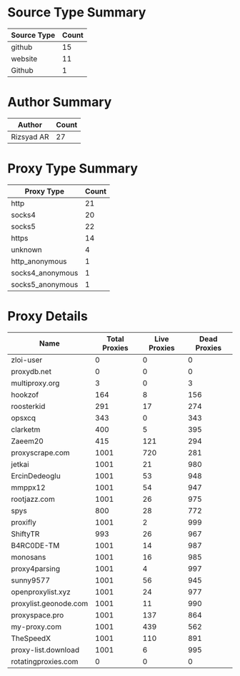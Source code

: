 # Source Type Summary

| Source Type | Count |
|-------------|-------|
| github | 15 |
| website | 11 |
| Github | 1 |


# Author Summary

| Author | Count |
|--------|-------|
| Rizsyad AR | 27 |


# Proxy Type Summary

| Proxy Type | Count |
|------------|-------|
| http | 21 |
| socks4 | 20 |
| socks5 | 22 |
| https | 14 |
| unknown | 4 |
| http_anonymous | 1 |
| socks4_anonymous | 1 |
| socks5_anonymous | 1 |


# Proxy Details

| Name | Total Proxies | Live Proxies | Dead Proxies |
|------|---------------|--------------|---------------|
| zloi-user | 0 | 0 | 0 |
| proxydb.net | 0 | 0 | 0 |
| multiproxy.org | 3 | 0 | 3 |
| hookzof | 164 | 8 | 156 |
| roosterkid | 291 | 17 | 274 |
| opsxcq | 343 | 0 | 343 |
| clarketm | 400 | 5 | 395 |
| Zaeem20 | 415 | 121 | 294 |
| proxyscrape.com | 1001 | 720 | 281 |
| jetkai | 1001 | 21 | 980 |
| ErcinDedeoglu | 1001 | 53 | 948 |
| mmppx12 | 1001 | 54 | 947 |
| rootjazz.com | 1001 | 26 | 975 |
| spys | 800 | 28 | 772 |
| proxifly | 1001 | 2 | 999 |
| ShiftyTR | 993 | 26 | 967 |
| B4RC0DE-TM | 1001 | 14 | 987 |
| monosans | 1001 | 16 | 985 |
| proxy4parsing | 1001 | 4 | 997 |
| sunny9577 | 1001 | 56 | 945 |
| openproxylist.xyz | 1001 | 24 | 977 |
| proxylist.geonode.com | 1001 | 11 | 990 |
| proxyspace.pro | 1001 | 137 | 864 |
| my-proxy.com | 1001 | 439 | 562 |
| TheSpeedX | 1001 | 110 | 891 |
| proxy-list.download | 1001 | 6 | 995 |
| rotatingproxies.com | 0 | 0 | 0 |
